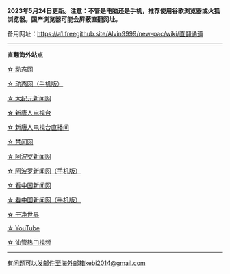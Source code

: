 **2023年5月24日更新。注意：不管是电脑还是手机，推荐使用谷歌浏览器或火狐浏览器。国产浏览器可能会屏蔽直翻网址。**

备用网址：https://a1.freegithub.site/Alvin9999/new-pac/wiki/直翻通道

***


**直翻海外站点**

[☆ 动态网](https://free6.freeku6.xyz/20)

[☆ 动态网（手机版）](https://free6.freeku6.xyz/21)

[☆ 大纪元新闻网](https://free6.freeku6.xyz/90)

[☆ 新唐人电视台](https://free6.freeku6.xyz/4)

[☆ 新唐人电视台直播间](https://free6.freeku6.xyz/44)

[☆ 禁闻网](https://free6.freeku6.xyz/3)

[☆ 阿波罗新闻网](https://free6.freeku6.xyz/7)

[☆ 阿波罗新闻网（手机版）](https://free6.freeku6.xyz/53)

[☆ 看中国新闻网](https://free6.freeku6.xyz/26)

[☆ 看中国新闻网（手机版）](https://free6.freeku6.xyz/54)

[☆ 干净世界](https://free6.freeku6.xyz/1)

[☆ YouTube](https://free6.freeku6.xyz/45)

[☆ 油管热门视频](https://free6.freeku6.xyz/55)

***


有问题可以发邮件至海外邮箱kebi2014@gmail.com